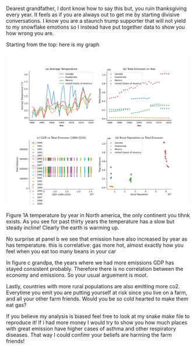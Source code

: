 Dearest grandfather, I dont know how to say this but, you ruin thanksgiving every year. It feels as if you are always out to get me by starting divisive conversations. I know you are a staunch trump supporter that will not yield to my snowflake emotions so I instead have put together data to show you how wrong you are.

Starting from the top:
here is my graph 

[![4 Panel Plot](4_panel.png)]([(https://github.com/cu-swe4s-fall-2023/assignment-8-searching-and-test-driven-development-arer2562/blob/main/assn_libs/4_panel.png?raw=true) "Proof")


Figure 1A temperature by year in North america, the only continent you tihnk exists. As you see for past thirty years the temperature has a slow but steady incline! Clearly the earth is warming up.

No surprise at panel b we see that emission have also increased by year as has temperature. this is correlative: gas more hot, almost exactly how you feel when you eat too many beans in your car

In figure c grandpa, the years where we had more emissions GDP has stayed consistent probably. Therefore there is no correlation between the economy and emissions. So your usual arguement is moot.

Lastly, countries with more rural populations are also emitting more co2. Everytime you emit you are putting yourself at risk since you live on a farm, and all your other farm friends. Would you be so cold hearted to make them eat gas?

If you believe my analysis is biased feel free to look at my snake make file to reproduce it!  If i had more money I would try to show you how much places with great emission have higher cases of asthma and other respiratory diseases. That way I could confimr your beliefs are harming the farm friends!

